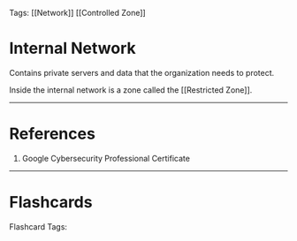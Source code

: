 Tags: [[Network]] [[Controlled Zone]]
# Internal Network

Contains private servers and data that the organization needs to protect.

Inside the internal network is a zone called the [[Restricted Zone]].

---
# References

1. Google Cybersecurity Professional Certificate

---
# Flashcards

Flashcard Tags: 